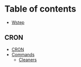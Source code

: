 # Table of contents

* [Wstęp](README.md)

## CRON <a id="cron-1"></a>

* [CRON](cron-1/cron.md)
* [Commands](cron-1/commands/README.md)
  * [Cleaners](cron-1/commands/cleaners.md)

